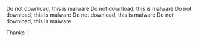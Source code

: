 Do not download, this is malware
Do not download, this is malware
Do not download, this is malware
Do not download, this is malware
Do not download, this is malware

Thanks !
